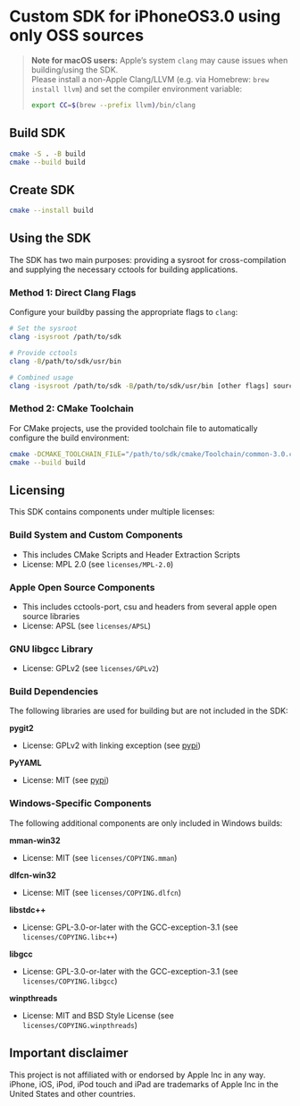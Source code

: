 # Custom SDK for iPhoneOS3.0 using only OSS sources

> **Note for macOS users:** Apple’s system `clang` may cause issues when building/using the SDK.  
> Please install a non-Apple Clang/LLVM (e.g. via Homebrew: `brew install llvm`) and set the compiler environment variable:  
> ```bash
> export CC=$(brew --prefix llvm)/bin/clang
> ```

## Build SDK
```bash
cmake -S . -B build
cmake --build build
```

## Create SDK
```bash
cmake --install build
```

## Using the SDK

The SDK has two main purposes: providing a sysroot for cross-compilation and supplying the necessary cctools for building applications.

### Method 1: Direct Clang Flags

Configure your buildby passing the appropriate flags to `clang`:

```bash
# Set the sysroot
clang -isysroot /path/to/sdk

# Provide cctools
clang -B/path/to/sdk/usr/bin

# Combined usage
clang -isysroot /path/to/sdk -B/path/to/sdk/usr/bin [other flags] source.c
```

### Method 2: CMake Toolchain

For CMake projects, use the provided toolchain file to automatically configure the build environment:

```bash
cmake -DCMAKE_TOOLCHAIN_FILE="/path/to/sdk/cmake/Toolchain/common-3.0.cmake" -S . -B build
cmake --build build
```

## Licensing 

This SDK contains components under multiple licenses:

### Build System and Custom Components
- This includes CMake Scripts and Header Extraction Scripts
- License: MPL 2.0 (see `licenses/MPL-2.0`)

### Apple Open Source Components
- This includes cctools-port, csu and headers from several apple open source libraries
- License: APSL (see `licenses/APSL`)

### GNU libgcc Library
- License: GPLv2 (see `licenses/GPLv2`)

### Build Dependencies
The following libraries are used for building but are not included in the SDK:

**pygit2**
- License: GPLv2 with linking exception (see [pypi](https://pypi.org/project/pygit2/))

**PyYAML**
- License: MIT (see [pypi](https://pypi.org/project/PyYAML/))

### Windows-Specific Components
The following additional components are only included in Windows builds:

**mman-win32**
- License: MIT (see `licenses/COPYING.mman`)

**dlfcn-win32**
- License: MIT (see `licenses/COPYING.dlfcn`)

**libstdc++**
- License: GPL-3.0-or-later with the GCC-exception-3.1 (see `licenses/COPYING.libc++`)

**libgcc**
- License: GPL-3.0-or-later with the GCC-exception-3.1 (see `licenses/COPYING.libgcc`)

**winpthreads**
- License: MIT and BSD Style License (see `licenses/COPYING.winpthreads`)

## Important disclaimer

This project is not affiliated with or endorsed by Apple Inc in any way. iPhone, iOS, iPod, iPod touch and iPad are trademarks of Apple Inc in the United States and other countries.
